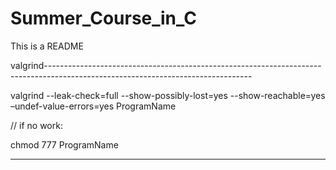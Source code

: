 # Summer_Course_in_C


This is a README


valgrind---------------------------------------------------------------------------------------------------------------------------------

valgrind --leak-check=full --show-possibly-lost=yes --show-reachable=yes –undef-value-errors=yes ProgramName

// if no work:

chmod 777 ProgramName


---------------------------------------------------------------------------------------------------------------------------------


